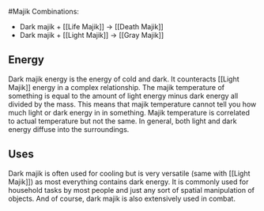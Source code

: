 #Majik 
Combinations:
- Dark majik + [[Life Majik]] → [[Death Majik]]
- Dark majik + [[Light Majik]] → [[Gray Majik]]

## Energy
Dark majik energy is the energy of cold and dark. It counteracts [[Light Majik]] energy in a complex relationship. The majik temperature of something is equal to the amount of light energy minus dark energy all divided by the mass. This means that majik temperature cannot tell you how much light or dark energy in in something. Majik temperature is correlated to actual temperature but not the same. In general, both light and dark energy diffuse into the surroundings.

## Uses
Dark majik is often used for cooling but is very versatile (same with [[Light Majik]]) as most everything contains dark energy. It is commonly used for household tasks by most people and just any sort of spatial manipulation of objects. And of course, dark majik is also extensively used in combat.
